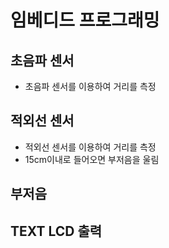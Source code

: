 # 임베디드 프로그래밍

## 초음파 센서
- 초음파 센서를 이용하여 거리를 측정

## 적외선 센서
- 적외선 센서를 이용하여 거리를 측정
- 15cm이내로 들어오면 부저음을 울림

## 부저음

## TEXT LCD 출력
